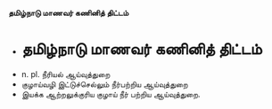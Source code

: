 **தமிழ்நாடு மாணவர் கணினித் திட்டம்**
- # தமிழ்நாடு மாணவர் கணினித் திட்டம்
- n. pl. நீரியல் ஆய்வுத்துறை
- குழாய்வழி இட்டுச்செல்லும் நீர்பற்றிய ஆய்வுத்துறை
- இயக்க ஆற்றலுக்குரிய குழாய் நீர் பற்றிய ஆய்வுத்துறை.

